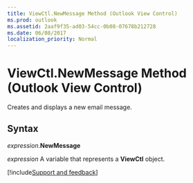 ```yaml
---
title: ViewCtl.NewMessage Method (Outlook View Control)
ms.prod: outlook
ms.assetid: 2aaf9f35-ad03-54cc-0b08-07678b212728
ms.date: 06/08/2017
localization_priority: Normal
---
```



# ViewCtl.NewMessage Method (Outlook View Control)

Creates and displays a new email message.


## Syntax

_expression_.**NewMessage**

_expression_ A variable that represents a  **ViewCtl** object.

[!include[Support and feedback](~/includes/feedback-boilerplate.md)]